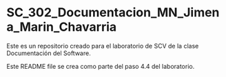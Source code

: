 # SC_302_Documentacion_MN_Jimena_Marin_Chavarria
Este es un repositorio creado para el laboratorio de SCV de la clase Documentación del Software.

Este README file se crea como parte del paso 4.4 del laboratorio. 
